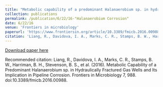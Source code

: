 ```yaml
---
title: "Metabolic capability of a predominant Halanaerobium sp. in hydraulically fractured gas wells and its implication in pipeline corrosion"
collection: publications
permalink: /publication/6/22/16-"Halanaerobium Corrosion"
date: 6/22/16
venue: 'Frontiers in microbiology'
paperurl: 'https://www.frontiersin.org/article/10.3389/fmicb.2016.00988'
citation: 'Liang, R., Davidova, I. A., Marks, C. R., Stamps, B. W., Harriman, B. H., Stevenson, B. S., et al. (2016). Metabolic Capability of a Predominant Halanaerobium sp. in Hydraulically Fractured Gas Wells and Its Implication in Pipeline Corrosion. Frontiers in Microbiology 7, 988. doi:10.3389/fmicb.2016.00988.'
---
```


<a href='https://www.frontiersin.org/article/10.3389/fmicb.2016.00988'>Download paper here</a>

Recommended citation: Liang, R., Davidova, I. A., Marks, C. R., Stamps, B. W., Harriman, B. H., Stevenson, B. S., et al. (2016). Metabolic Capability of a Predominant Halanaerobium sp. in Hydraulically Fractured Gas Wells and Its Implication in Pipeline Corrosion. Frontiers in Microbiology 7, 988. doi:10.3389/fmicb.2016.00988.